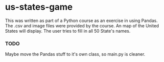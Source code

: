# us-states-game

This was written as part of a Python course as an exercise
in using Pandas. The .csv and image files were provided by the 
course. An map of the United States will display. The user tries
to fill in all 50 State's names.

### TODO
Maybe move the Pandas stuff to it's own class, so main.py is
cleaner.